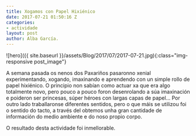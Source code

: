 ```yaml
---
title: Xogamos con Papel Hixiénico
date: 2017-07-21 01:50:16 Z
categories:
- actividade
layout: post
author: Alba García.
---
```


![hero]({{ site.baseurl }}/assets/Blog/2017/07/2017-07-21.jpg){:class="img-responsive post_image"}
<br>

A semana pasada os nenos dos Paxariños pasaronno xenial experimentando, xogando, imaxinando e aprendendo con un simple rollo de papel hixiénico. O principio non sabían como actuar xa que era algo totalmente novo, pero pouco a pouco foron desenrolando a súa imaxinación e poideron ser princesas, súper héroes con largas capas de papel...
Por outro lado traballaronse diferentes sentidos, pero o que máis se utilizou foi o sentido do tacto, a través del obtemos unha gran cantidade de información do medio ambiente e do noso propio corpo.

O resultado desta actividade foi inmellorable.
